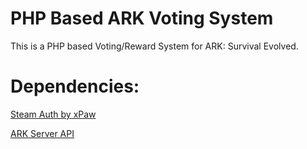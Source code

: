 # PHP Based ARK Voting System
 This is a PHP based Voting/Reward System for ARK: Survival Evolved.

# Dependencies:
 [Steam Auth by xPaw](https://github.com/xPaw/PHP-Source-Query)
 
 [ARK Server API](https://github.com/ServersHub)
